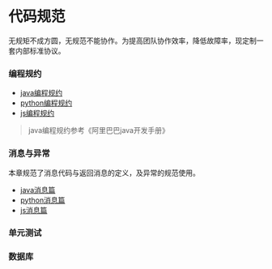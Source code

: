 # 代码规范

  无规矩不成方圆，无规范不能协作。为提高团队协作效率，降低故障率，现定制一套内部标准协议。

### 编程规约

* [java编程规约](https://github.com/EDITeam/standardization.lighthouse/blob/master/%E5%BC%80%E5%8F%91%E8%A7%84%E7%BA%A6/java%E7%BC%96%E7%A8%8B%E8%A7%84%E7%BA%A6.md) 
* [python编程规约](python编程规约) 
* [js编程规约](js编程规约)

>java编程规约参考《阿里巴巴java开发手册》

### 消息与异常

本章规范了消息代码与返回消息的定义，及异常的规范使用。

* [java消息篇](java消息篇) 
* [python消息篇](python消息篇) 
* [js消息篇](js消息篇)

### 单元测试



### 数据库


